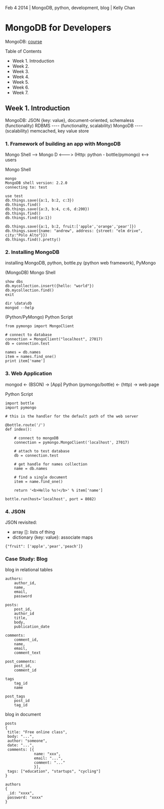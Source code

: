 Feb 4 2014 | MongoDB, python, development, blog | Kelly Chan
# MongoDB for Developers

MongoDB: [course](https://education.mongodb.com/courses/10gen/M101P/2014_February/about)  

Table of Contents
- Week 1. Introduction
- Week 2.
- Week 3.
- Week 4.
- Week 5.
- Week 6.
- Week 7.

## Week 1. Introduction
MongoDB: JSON {key: value}, document-oriented, schemaless  
(functionality) RDBMS  \-\-\-\- (functionality, scalability) MongoDB \-\-\-\- (scalability) memcached, key value store 

### 1. Framework of building an app with MongoDB

Mongo Shell --> Mongo D <---> (Http: python - bottle/pymongo) <--> users

Mongo Shell
```
mongo
MongoDB shell version: 2.2.0
connecting to: test

use test
db.things.save({a:1, b:2, c:3}) 
db.things.find()
db.things.save({a:3, b:4, c:6, d:200}) 
db.things.find()
db.things.find({a:1})

db.things.save({a:1, b:2, fruit:['apple','orange','pear']})
db.things.save({name: "andrew", address: {street: "elm drive", city:"Polo Alto"}})
db.things.find().pretty()
```

### 2. Installing MongoDB

installing MongoDB, python, bottle.py (python web framework), PyMongo

(MongoDB) Mongo Shell
```
show dbs
db.mycollection.insert({hello: "world"})
db.mycollection.find()
exit

dir \data\db
mongod --help
```

(Python/PyMongo) Python Script
```
from pymongo import MongoClient

# connect to database
connection = MongoClient("localhost", 27017)
db = connection.test

names = db.names
item = names.find_one()
print item['name']
```

### 3. Web Application
mongod <- (BSON) -> [App] Python (pymongo/bottle) <- (http) -> web page  

Python Script
```
import bottle
import pymongo

# this is the handler for the default path of the web server

@bottle.route('/')
def index():
    
    # connect to mongoDB
    connection = pymongo.MongoClient('localhost', 27017)
    
    # attach to test database
    db = connection.test
    
    # get handle for names collection
    name = db.names
    
    # find a single document
    item = name.find_one()
    
    return '<b>Hello %s!</b>' % item['name']

bottle.run(host='localhost', port = 8082)
```

### 4. JSON

JSON revisited: 
- array []: lists of thing 
- dictionary {key: value}: associate maps
```
{"fruit": ['apple','pear','peach']}
```

### Case Study: Blog

blog in relational tables
```
authors:
	author_id,
	name,
	email,
	password

posts:
	post_id,
	author_id
	title,
	body,	
	publication_date

comments:
	comment_id,
	name, 
	email,
	comment_text

post_comments:
	post_id,
	comment_id

tags
	tag_id
	name

post_tags
	post_id
	tag_id
```

blog in document
```
posts
{
 title: "Free online class", 
 body: "...", 
 author: "someone",
 date: "...",
 comments: [{
             name: "xxx",
             email: "...",
             comment: "..."
             }],
 tags: ["education", "startups", "cycling"]
}
 
authors
{
 _id: "xxxx",
 password: "xxxx"
}

```
